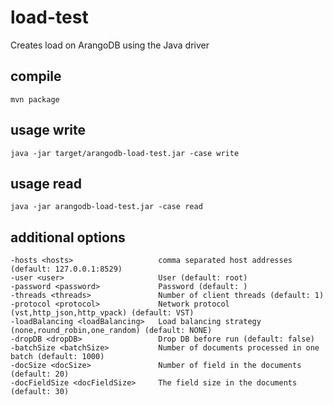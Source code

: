 # load-test

Creates load on ArangoDB using the Java driver


## compile

```
mvn package
```

## usage write

```
java -jar target/arangodb-load-test.jar -case write
```

## usage read

```
java -jar arangodb-load-test.jar -case read
```

## additional options

```
-hosts <hosts>                   comma separated host addresses (default: 127.0.0.1:8529)
-user <user>                     User (default: root)
-password <password>             Password (default: )
-threads <threads>               Number of client threads (default: 1)
-protocol <protocol>             Network protocol (vst,http_json,http_vpack) (default: VST)
-loadBalancing <loadBalancing>   Load balancing strategy (none,round_robin,one_random) (default: NONE)
-dropDB <dropDB>                 Drop DB before run (default: false)
-batchSize <batchSize>           Number of documents processed in one batch (default: 1000)
-docSize <docSize>               Number of field in the documents (default: 20)
-docFieldSize <docFieldSize>     The field size in the documents (default: 30)
```
